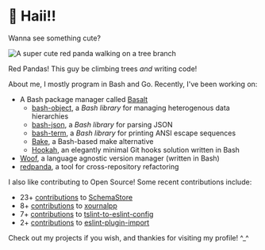 # 👋 Haii!!

Wanna see something cute?

![A super cute red panda walking on a tree branch](./redpanda3.jpg)

Red Pandas! This guy be climbing trees _and_ writing code!

About me, I mostly program in Bash and Go. Recently, I've been working on:

- A Bash package manager called [Basalt](https://github.com/hyperupcall/basalt)
  - [bash-object](https://github.com/hyperupcall/bash-object), a _Bash library_ for managing heterogenous data hierarchies
  - [bash-json](https://github.com/hyperupcall/bash-json), a _Bash library_ for parsing JSON
  - [bash-term](https://github.com/hyperupcall/bash-term), a _Bash library_ for printing ANSI escape sequences
  - [Bake](https://github.com/hyperupcall/bake), a Bash-based make alternative
  - [Hookah](https://github.com/hyperupcall/hookah), an elegantly minimal Git hooks solution written in Bash
- [Woof](https://github.com/hyperupcall/woof), a language agnostic version manager (written in Bash)
- [redpanda](https://github.com/hyperupcall/redpanda), a tool for cross-repository refactoring 

I also like contributing to Open Source! Some recent contributions include:

- 23+ [contributions](https://github.com/SchemaStore/schemastore/pulls?q=is%3Apr+author%3Ahyperupcall+sort%3Aupdated-desc) to [SchemaStore](https://github.com/SchemaStore/schemastore)
- 8+ [contributions](https://github.com/xournalpp/xournalpp/pulls?q=is%3Apr+author%3Ahyperupcall+sort%3Aupdated-desc) to [xournalpp](https://github.com/xournalpp/xournalpp)
- 7+ [contributions](https://github.com/typescript-eslint/tslint-to-eslint-config/pulls?q=is%3Apr+author%3Ahyperupcall+sort%3Aupdated-desc) to [tslint-to-eslint-config](https://github.com/typescript-eslint/tslint-to-eslint-config)
- 2+ [contributions](https://github.com/import-js/eslint-plugin-import/pulls?q=is%3Apr+author%3Ahyperupcall+is%3Aclosed+sort%3Aupdated-desc) to [eslint-plugin-import](https://github.com/import-js/eslint-plugin-import)


Check out my projects if you wish, and thankies for visiting my profile! ^_^

